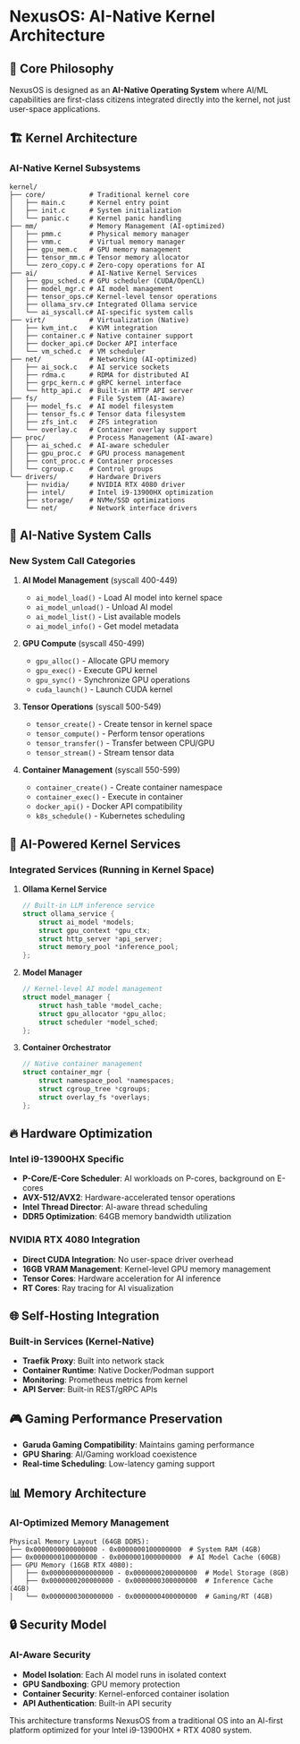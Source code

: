 # NexusOS: AI-Native Kernel Architecture

## 🧠 Core Philosophy

NexusOS is designed as an **AI-Native Operating System** where AI/ML capabilities are first-class citizens integrated directly into the kernel, not just user-space applications.

## 🏗️ Kernel Architecture

### AI-Native Kernel Subsystems

```
kernel/
├── core/           # Traditional kernel core
│   ├── main.c      # Kernel entry point
│   ├── init.c      # System initialization
│   └── panic.c     # Kernel panic handling
├── mm/             # Memory Management (AI-optimized)
│   ├── pmm.c       # Physical memory manager
│   ├── vmm.c       # Virtual memory manager
│   ├── gpu_mem.c   # GPU memory management
│   ├── tensor_mm.c # Tensor memory allocator
│   └── zero_copy.c # Zero-copy operations for AI
├── ai/             # AI-Native Kernel Services
│   ├── gpu_sched.c # GPU scheduler (CUDA/OpenCL)
│   ├── model_mgr.c # AI model management
│   ├── tensor_ops.c# Kernel-level tensor operations
│   ├── ollama_srv.c# Integrated Ollama service
│   └── ai_syscall.c# AI-specific system calls
├── virt/           # Virtualization (Native)
│   ├── kvm_int.c   # KVM integration
│   ├── container.c # Native container support
│   ├── docker_api.c# Docker API interface
│   └── vm_sched.c  # VM scheduler
├── net/            # Networking (AI-optimized)
│   ├── ai_sock.c   # AI service sockets
│   ├── rdma.c      # RDMA for distributed AI
│   ├── grpc_kern.c # gRPC kernel interface
│   └── http_api.c  # Built-in HTTP API server
├── fs/             # File System (AI-aware)
│   ├── model_fs.c  # AI model filesystem
│   ├── tensor_fs.c # Tensor data filesystem
│   ├── zfs_int.c   # ZFS integration
│   └── overlay.c   # Container overlay support
├── proc/           # Process Management (AI-aware)
│   ├── ai_sched.c  # AI-aware scheduler
│   ├── gpu_proc.c  # GPU process management
│   ├── cont_proc.c # Container processes
│   └── cgroup.c    # Control groups
└── drivers/        # Hardware Drivers
    ├── nvidia/     # NVIDIA RTX 4080 driver
    ├── intel/      # Intel i9-13900HX optimization
    ├── storage/    # NVMe/SSD optimizations
    └── net/        # Network interface drivers
```

## 🎯 AI-Native System Calls

### New System Call Categories

1. **AI Model Management** (syscall 400-449)
   - `ai_model_load()` - Load AI model into kernel space
   - `ai_model_unload()` - Unload AI model
   - `ai_model_list()` - List available models
   - `ai_model_info()` - Get model metadata

2. **GPU Compute** (syscall 450-499)
   - `gpu_alloc()` - Allocate GPU memory
   - `gpu_exec()` - Execute GPU kernel
   - `gpu_sync()` - Synchronize GPU operations
   - `cuda_launch()` - Launch CUDA kernel

3. **Tensor Operations** (syscall 500-549)
   - `tensor_create()` - Create tensor in kernel space
   - `tensor_compute()` - Perform tensor operations
   - `tensor_transfer()` - Transfer between CPU/GPU
   - `tensor_stream()` - Stream tensor data

4. **Container Management** (syscall 550-599)
   - `container_create()` - Create container namespace
   - `container_exec()` - Execute in container
   - `docker_api()` - Docker API compatibility
   - `k8s_schedule()` - Kubernetes scheduling

## 🚀 AI-Powered Kernel Services

### Integrated Services (Running in Kernel Space)

1. **Ollama Kernel Service**
   ```c
   // Built-in LLM inference service
   struct ollama_service {
       struct ai_model *models;
       struct gpu_context *gpu_ctx;
       struct http_server *api_server;
       struct memory_pool *inference_pool;
   };
   ```

2. **Model Manager**
   ```c
   // Kernel-level AI model management
   struct model_manager {
       struct hash_table *model_cache;
       struct gpu_allocator *gpu_alloc;
       struct scheduler *model_sched;
   };
   ```

3. **Container Orchestrator**
   ```c
   // Native container management
   struct container_mgr {
       struct namespace_pool *namespaces;
       struct cgroup_tree *cgroups;
       struct overlay_fs *overlays;
   };
   ```

## 🔥 Hardware Optimization

### Intel i9-13900HX Specific
- **P-Core/E-Core Scheduler**: AI workloads on P-cores, background on E-cores
- **AVX-512/AVX2**: Hardware-accelerated tensor operations
- **Intel Thread Director**: AI-aware thread scheduling
- **DDR5 Optimization**: 64GB memory bandwidth utilization

### NVIDIA RTX 4080 Integration
- **Direct CUDA Integration**: No user-space driver overhead
- **16GB VRAM Management**: Kernel-level GPU memory management
- **Tensor Cores**: Hardware acceleration for AI inference
- **RT Cores**: Ray tracing for AI visualization

## 🌐 Self-Hosting Integration

### Built-in Services (Kernel-Native)
- **Traefik Proxy**: Built into network stack
- **Container Runtime**: Native Docker/Podman support
- **Monitoring**: Prometheus metrics from kernel
- **API Server**: Built-in REST/gRPC APIs

## 🎮 Gaming Performance Preservation
- **Garuda Gaming Compatibility**: Maintains gaming performance
- **GPU Sharing**: AI/Gaming workload coexistence
- **Real-time Scheduling**: Low-latency gaming support

## 📊 Memory Architecture

### AI-Optimized Memory Management
```
Physical Memory Layout (64GB DDR5):
├── 0x0000000000000000 - 0x0000000100000000  # System RAM (4GB)
├── 0x0000000100000000 - 0x0000001000000000  # AI Model Cache (60GB)
├── GPU Memory (16GB RTX 4080):
│   ├── 0x0000000000000000 - 0x0000000200000000  # Model Storage (8GB)
│   ├── 0x0000000200000000 - 0x0000000300000000  # Inference Cache (4GB)
│   └── 0x0000000300000000 - 0x0000000400000000  # Gaming/RT (4GB)
```

## 🔒 Security Model

### AI-Aware Security
- **Model Isolation**: Each AI model runs in isolated context
- **GPU Sandboxing**: GPU memory protection
- **Container Security**: Kernel-enforced container isolation
- **API Authentication**: Built-in API security

This architecture transforms NexusOS from a traditional OS into an AI-first platform optimized for your Intel i9-13900HX + RTX 4080 system.